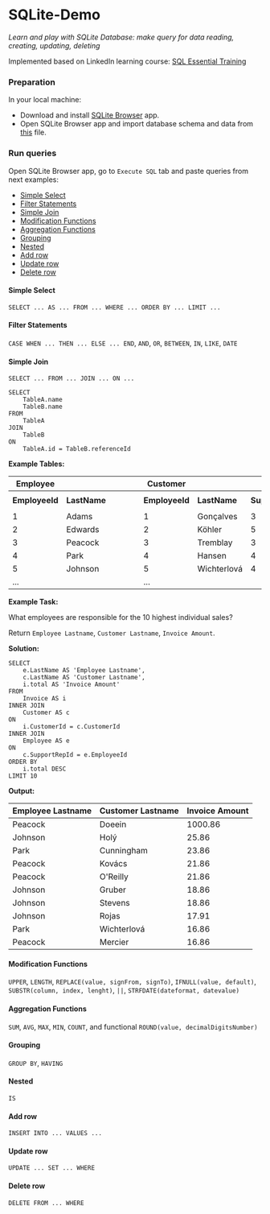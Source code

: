 # SQLite-Demo
_Learn and play with SQLite Database: make query for data reading, creating, updating, deleting_

Implemented based on LinkedIn learning course:
[SQL Essential Training](https://www.linkedin.com/learning/sql-essential-training-20685933)

### Preparation

In your local machine: 
- Download and install [SQLite Browser](https://sqlitebrowser.org/dl/) app.
- Open SQLite Browser app and import database schema and data from [this](database/WSDA_Music.db) file.

### Run queries

Open SQLite Browser app, go to `Execute SQL` tab and paste queries from next examples:

* [Simple Select](#simple-select)
* [Filter Statements](#filter-statements)
* [Simple Join](#simple-join)
* [Modification Functions](#modification-functions)
* [Aggregation Functions](#aggregation-functions)
* [Grouping](#grouping)
* [Nested](#nested)
* [Add row](#add-row)
* [Update row](#update-row)
* [Delete row](#delete-row)

#### Simple Select

`SELECT ... AS ... FROM ... WHERE ... ORDER BY ... LIMIT ...`

#### Filter Statements

`CASE WHEN ... THEN ... ELSE ... END`, `AND`, `OR`, `BETWEEN`, `IN`, `LIKE`, `DATE`

#### Simple Join

`SELECT ... FROM ... JOIN ... ON ...`

```
SELECT
    TableA.name 
    TableB.name
FROM
    TableA
JOIN
    TableB
ON
    TableA.id = TableB.referenceId
```

**Example Tables:**

| Employee       |              | &nbsp;&nbsp;&nbsp;&nbsp;&nbsp;&nbsp;&nbsp;&nbsp;&nbsp;&nbsp; | Customer       |              |                  | &nbsp;&nbsp;&nbsp;&nbsp;&nbsp;&nbsp;&nbsp;&nbsp;&nbsp;&nbsp; | Invoice       |                |           |
|----------------|--------------|--------------------------------------------------------------|----------------|--------------|------------------|--------------------------------------------------------------|---------------|----------------|-----------|
|                |              |                                                              |                |              |                  |                                                              |               |                |           |
| **EmployeeId** | **LastName** |                                                              | **EmployeeId** | **LastName** | **SupportRepId** |                                                              | **InvoiceId** | **CustomerId** | **Total** |
|                |              |                                                              |                |              |                  |                                                              |               |                |           |
| 1              | Adams        |                                                              | 1              | Gonçalves    | 3                |                                                              | 1             | 2              | 1.98      |   
| 2              | Edwards      |                                                              | 2              | Köhler       | 5                |                                                              | 2             | 4              | 3.96      |
| 3              | Peacock      |                                                              | 3              | Tremblay     | 3                |                                                              | 3             | 8              | 5.94      |
| 4              | Park         |                                                              | 4              | Hansen       | 4                |                                                              | 4             | 14             | 8.91      |
| 5              | Johnson      |                                                              | 5              | Wichterlová  | 4                |                                                              | 5             | 23             | 13.86     |
| ...            |              |                                                              | ...            |              |                  |                                                              | ...           |                |           |

**Example Task:**

What employees are responsible for the 10 highest individual sales?

Return `Employee Lastname`, `Customer Lastname`, `Invoice Amount`.

**Solution:**
```
SELECT
	e.LastName AS 'Employee Lastname',
	c.LastName AS 'Customer Lastname',
	i.total AS 'Invoice Amount'
FROM
	Invoice AS i
INNER JOIN
	Customer AS c
ON
	i.CustomerId = c.CustomerId
INNER JOIN
	Employee AS e
ON
	c.SupportRepId = e.EmployeeId
ORDER BY
	i.total DESC
LIMIT 10
```

**Output:**

| Employee Lastname | Customer Lastname | Invoice Amount |
|-------------------|-------------------|----------------|
| Peacock           | Doeein            | 1000.86        |
| Johnson           | Holý              | 25.86          |
| Park              | Cunningham        | 23.86          |
| Peacock           | Kovács            | 21.86          |
| Peacock           | O'Reilly          | 21.86          |
| Johnson           | Gruber            | 18.86          |
| Johnson           | Stevens           | 	18.86         |
| Johnson           | Rojas             | 17.91          |
| Park              | Wichterlová       | 	16.86         |
| Peacock           | Mercier           | 16.86          |

#### Modification Functions

`UPPER`, `LENGTH`, `REPLACE(value, signFrom, signTo)`, `IFNULL(value, default)`, `SUBSTR(column, index, lenght)`, `||`, `STRFDATE(dateformat, datevalue)`

#### Aggregation Functions

`SUM`, `AVG`, `MAX`, `MIN`, `COUNT`, and functional `ROUND(value, decimalDigitsNumber)`

#### Grouping

`GROUP BY`, `HAVING`

#### Nested

`IS`

#### Add row

`INSERT INTO ... VALUES ...`

#### Update row

`UPDATE ... SET ... WHERE`

#### Delete row

`DELETE FROM ... WHERE` 